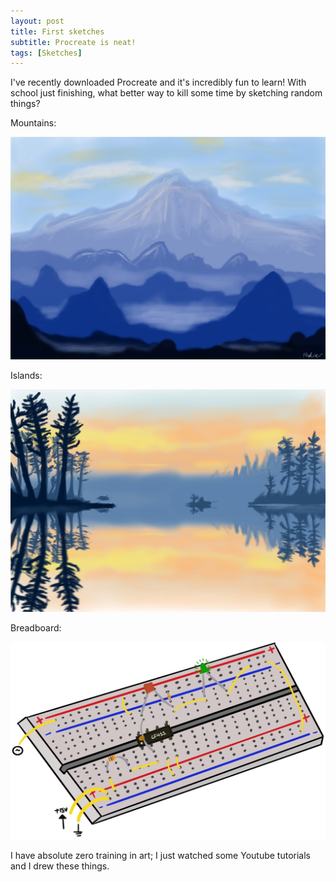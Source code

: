 ```yaml
---
layout: post
title: First sketches
subtitle: Procreate is neat!
tags: [Sketches]
---
```


I've recently downloaded Procreate and it's incredibly fun to learn! With school just finishing, what better way to kill some time by sketching random things? 

Mountains:

![Mountains](/img/mountains.jpg)

Islands:

![Islands](/img/myback.jpg)

Breadboard:

![Breadboard](/img/mybreadboard.jpg)

I have absolute zero training in art; I just watched some Youtube tutorials and I drew these things. 
